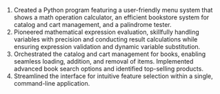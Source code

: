 1) Created a Python program featuring a user-friendly menu system that shows a math operation calculator, an efficient bookstore system for catalog and cart management, and a palindrome tester.
2) Pioneered mathematical expression evaluation, skillfully handling variables with precision and conducting result calculations while ensuring expression validation and dynamic variable substitution.
3) Orchestrated the catalog and cart management for books, enabling seamless loading, addition, and removal of items. Implemented advanced book search options and identified top-selling products.
4) Streamlined the interface for intuitive feature selection within a single, command-line application.

  
